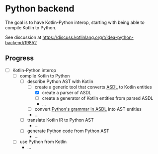 # Python backend

The goal is to have Kotlin-Python interop, starting with being able to compile Kotlin to Python.

See discussion at https://discuss.kotlinlang.org/t/idea-python-backend/19852

## Progress

- [ ] Kotlin-Python interop
  - [ ] compile Kotlin to Python
    - [ ] describe Python AST with Kotlin
      - [ ] create a generic tool that converts [ASDL](https://www.usenix.org/legacy/publications/library/proceedings/dsl97/full_papers/wang/wang.pdf) to Kotlin entities
        - [x] create a parser of ASDL
        - [ ] create a generator of Kotlin entities from parsed ASDL
        - ...
      - [ ] convert [Python's grammar in ASDL](https://github.com/python/cpython/blob/master/Parser/Python.asdl) into AST entities
      - ...
    - [ ] translate Kotlin IR to Python AST
      - ...
    - [ ] generate Python code from Python AST
      - ...
  - [ ] use Python from Kotlin
    - ...
